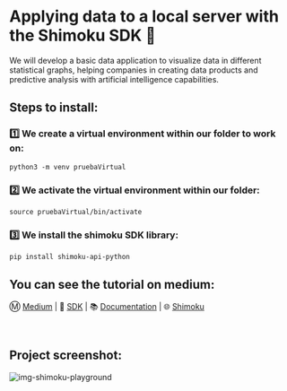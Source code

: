 # Applying data to a local server with the Shimoku SDK 🚀
We will develop a basic data application to visualize data in different statistical graphs, helping companies in creating data products and predictive analysis with artificial intelligence capabilities.


##  Steps to install:
### 1️⃣ We create a virtual environment within our folder to work on:
```
python3 -m venv pruebaVirtual
```
### 2️⃣ We activate the virtual environment within our folder:
```
source pruebaVirtual/bin/activate
```
### 3️⃣ We install the shimoku SDK library:
```
pip install shimoku-api-python
```
## You can see the tutorial on medium:
Ⓜ️ [Medium](https://medium.com/@richardrs30/developing-a-data-application-on-a-local-server-with-the-shimoku-sdk-9de0a13656ca) | 
💼 [SDK](https://github.com/shimoku-tech/shimoku-api-python) | 
📚 [Documentation](https://docs.shimoku.com/development/getting-started/what-is-shimoku) | 
🌐 [Shimoku](https://es.shimoku.com/) 

<br>

## Project screenshot: 
![img-shimoku-playground](https://github.com/richardrs30/app-data-shimoku/assets/56496145/d7b4aa38-f135-4f97-b47f-f44e4f64d8b4)




